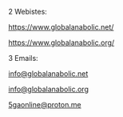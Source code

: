 2 Webistes:

https://www.globalanabolic.net/

https://www.globalanabolic.org/

3 Emails:

info@globalanabolic.net

info@globalanabolic.org

5gaonline@proton.me
